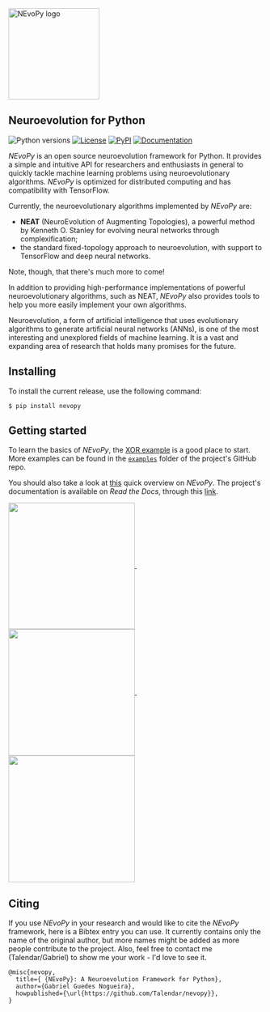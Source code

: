 <img src="https://raw.githubusercontent.com/Talendar/nevopy/master/docs/imgs/nevopy.png" width="180" alt="NEvoPy logo">

## Neuroevolution for Python

![Python versions](https://img.shields.io/pypi/pyversions/nevopy)
[![License](https://img.shields.io/github/license/Talendar/nevopy)](https://github.com/Talendar/nevopy/blob/master/LICENSE)
[![PyPI](https://img.shields.io/pypi/v/nevopy)](https://pypi.org/project/nevopy/)
[![Documentation](https://img.shields.io/badge/api-reference-blue.svg)](https://nevopy.readthedocs.io/en/latest/index.html)

*NEvoPy* is an open source neuroevolution framework for Python. It provides a
simple and intuitive API for researchers and enthusiasts in general to quickly
tackle machine learning problems using neuroevolutionary algorithms. *NEvoPy* is
optimized for distributed computing and has compatibility with TensorFlow.

Currently, the neuroevolutionary algorithms implemented by *NEvoPy* are:

  * **NEAT** (NeuroEvolution of Augmenting Topologies), a powerful method by
    Kenneth O. Stanley for evolving neural networks through complexification;
  * the standard fixed-topology approach to neuroevolution, with support to
    TensorFlow and deep neural networks.

Note, though, that there's much more to come!

In addition to providing high-performance implementations of powerful
neuroevolutionary algorithms, such as NEAT, *NEvoPy* also provides tools to help
you more easily implement your own algorithms.

Neuroevolution, a form of artificial intelligence that uses evolutionary
algorithms to generate artificial neural networks (ANNs), is one of the most
interesting and unexplored fields of machine learning. It is a vast and
expanding area of research that holds many promises for the future.

## Installing

To install the current release, use the following command:

```
$ pip install nevopy
```

## Getting started

To learn the basics of *NEvoPy*, the
[XOR example](https://colab.research.google.com/github/Talendar/nevopy/blob/master/examples/xor/nevopy_xor_example.ipynb)
is a good place to start. More examples can be found in the
[`examples`](https://github.com/Talendar/nevopy/tree/master/examples) folder of
the project's GitHub repo.

You should also take a look at
[this](https://nevopy.readthedocs.io/en/latest/nevopy_overview.html) quick
overview on *NEvoPy*. The project's documentation is available on
*Read the Docs*, through this
[link](https://nevopy.readthedocs.io/en/latest/index.html).

<p>
  <a href="https://github.com/Talendar/nevopy/blob/master/examples/flappy_bird/flappy_bird_simple_neat.py">
    <img align="center" 
       src="https://raw.githubusercontent.com/Talendar/nevopy/master/docs/imgs/flappy_bird.gif" 
       height="250"/>
  </a>
  &nbsp;&nbsp;
  <a href="https://github.com/Talendar/nevopy/blob/master/examples/lunar_lander/lunar_lander_neat.py">
    <img align="center" 
       src="https://raw.githubusercontent.com/Talendar/nevopy/master/docs/imgs/lunar_lander.gif" 
       height="250"/>
  </a> 
  &nbsp;&nbsp;
  <a href="https://github.com/Talendar/nevopy/blob/master/examples/cart_pole/cart_pole_neat.py">
    <img align="center" 
       src="https://raw.githubusercontent.com/Talendar/nevopy/master/docs/imgs/cart_pole.gif" 
       height="250"/>
  </a> 
</p>

## Citing

If you use *NEvoPy* in your research and would like to cite the *NEvoPy*
framework, here is a Bibtex entry you can use. It currently contains only the
name of the original author, but more names might be added as more people
contribute to the project. Also, feel free to contact me (Talendar/Gabriel) to
show me your work - I'd love to see it.

```
@misc{nevopy,
  title={ {NEvoPy}: A Neuroevolution Framework for Python},
  author={Gabriel Guedes Nogueira},
  howpublished={\url{https://github.com/Talendar/nevopy}},   
}
```
